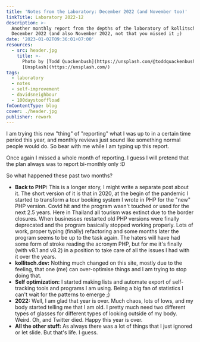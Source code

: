 ```yaml
---
title: 'Notes from the Laboratory: December 2022 (and November too)'
linkTitle: Laboratory 2022-12
description: >-
  Another monthly report from the depths of the laboratory of kollitsch.dev -
  December 2022 (and also November 2022, not that you missed it ;)
date: '2023-01-02T09:36:01+07:00'
resources:
  - src: header.jpg
    title: >-
      Photo by [Todd Quackenbush](https://unsplash.com/@toddquackenbush) via
      [Unsplash](https://unsplash.com/)
tags:
  - laboratory
  - notes
  - self-improvement
  - davidsneighbour
  - 100daystooffload
fmContentType: blog
cover: ./header.jpg
publisher: rework
---
```


I am trying this new "thing" of "reporting" what I was up to in a certain time period this year, and monthly reviews just sound like something normal people would do. So bear with me while I am typing up this report.

Once again I missed a whole month of reporting. I guess I will pretend that the plan always was to report bi-monthly only :D

So what happened these past two months?

- **Back to PHP:** This is a longer story, I might write a separate post about it. The short version of it is that in 2020, at the begin of the pandemic I started to transform a tour booking system I wrote in PHP for the "new" PHP version. Covid hit and the program wasn't touched or used for the next 2.5 years. Here in Thailand all tourism was extinct due to the border closures. When businesses restarted old PHP versions were finally deprecated and the program basically stopped working properly. Lots of work, proper typing (finally) refactoring and some months later the program seems to be up to the task again. The haters will have had some form of stroke reading the acronym PHP, but for me it's finally (with v8.1 and v8.2) in a position to take care of all the issues I had with it over the years.
- **kollitsch.dev:** Nothing much changed on this site, mostly due to the feeling, that one (me) can over-optimise things and I am trying to stop doing that.
- **Self optimization:** I started making lists and automate export of self-tracking tools and programs I am using. Being a big fan of statistics I can't wait for the patterns to emerge ;)
- **2022:** Well, I am glad that year is over. Much chaos, lots of lows, and my body started telling me that I am old. I pretty much need two different types of glasses for different types of looking outside of my body. Weird. Oh, and Twitter died. Happy this year is over.
- **All the other stuff:** As always there was a lot of things that I just ignored or let slide. But that's life. I guess.
